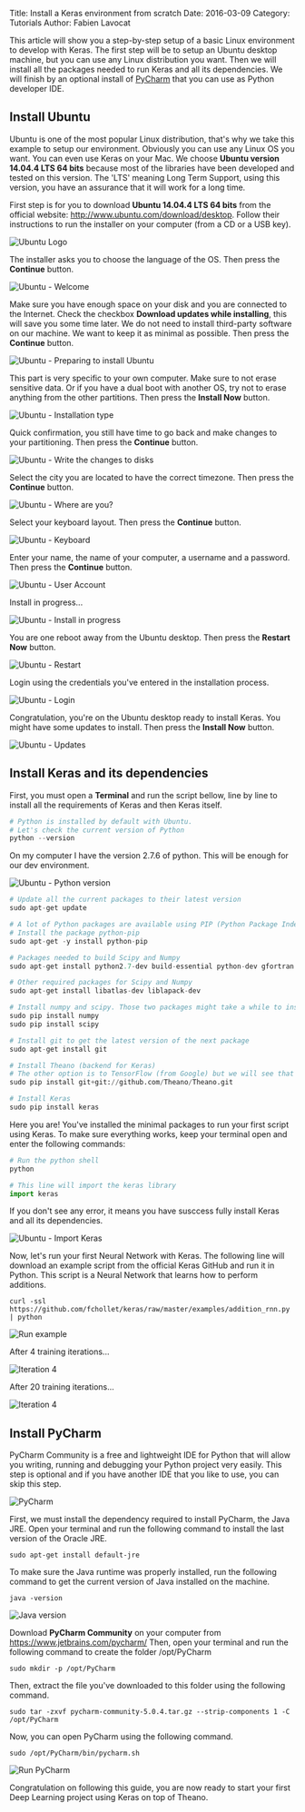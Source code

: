 Title: Install a Keras environment from scratch
Date: 2016-03-09
Category: Tutorials
Author: Fabien Lavocat

This article will show you a step-by-step setup of a basic Linux environment to develop with Keras. The first step will be to setup an Ubuntu desktop machine, but you can use any Linux distribution you want. Then we will install all the packages needed to run Keras and all its dependencies. We will finish by an optional install of [PyCharm](https://www.jetbrains.com/pycharm/) that you can use as Python developer IDE.

## Install Ubuntu

Ubuntu is one of the most popular Linux distribution, that's why we take this example to setup our environment. Obviously you can use any Linux OS you want. You can even use Keras on your Mac. We choose **Ubuntu version 14.04.4 LTS 64 bits** because most of the libraries have been developed and tested on this version. The 'LTS' meaning Long Term Support, using this version, you have an assurance that it will work for a long time.

First step is for you to download **Ubuntu 14.04.4 LTS 64 bits** from the official website: http://www.ubuntu.com/download/desktop. Follow their instructions to run the installer on your computer (from a CD or a USB key).

![Ubuntu Logo](/img/setup-keras/install/01-ubuntu-logo.png)

The installer asks you to choose the language of the OS. Then press the **Continue** button.

![Ubuntu - Welcome](/img/setup-keras/install/02-ubuntu-welcome.png)

Make sure you have enough space on your disk and you are connected to the Internet. Check the checkbox **Download updates while installing**, this will save you some time later. We do not need to install third-party software on our machine. We want to keep it as minimal as possible. Then press the **Continue** button.

![Ubuntu - Preparing to install Ubuntu](/img/setup-keras/install/03-ubuntu-preparing.png)

This part is very specific to your own computer. Make sure to not erase sensitive data. Or if you have a dual boot with another OS, try not to erase anything from the other partitions. Then press the **Install Now** button.

![Ubuntu - Installation type](/img/setup-keras/install/04-ubuntu-install-type.png)

Quick confirmation, you still have time to go back and make changes to your partitioning. Then press the **Continue** button.

![Ubuntu - Write the changes to disks](/img/setup-keras/install/05-ubuntu-erase-disk.png)

Select the city you are located to have the correct timezone. Then press the **Continue** button.

![Ubuntu - Where are you?](/img/setup-keras/install/06-ubuntu-location.png)

Select your keyboard layout. Then press the **Continue** button.

![Ubuntu - Keyboard](/img/setup-keras/install/07-ubuntu-keyboard.png)

Enter your name, the name of your computer, a username and a password. Then press the **Continue** button.

![Ubuntu - User Account](/img/setup-keras/install/08-ubuntu-user-account.png)

Install in progress...

![Ubuntu - Install in progress](/img/setup-keras/install/09-ubuntu-install.png)

You are one reboot away from the Ubuntu desktop. Then press the **Restart Now** button.

![Ubuntu - Restart](/img/setup-keras/install/10-ubuntu-restart.png)

Login using the credentials you've entered in the installation process.

![Ubuntu - Login](/img/setup-keras/install/11-ubuntu-login.png)

Congratulation, you're on the Ubuntu desktop ready to install Keras. You might have some updates to install. Then press the **Install Now** button.

![Ubuntu - Updates](/img/setup-keras/install/12-ubuntu-updates.png)

## Install Keras and its dependencies

First, you must open a **Terminal** and run the script bellow, line by line to install all the requirements of Keras and then Keras itself.

```python
# Python is installed by default with Ubuntu. 
# Let's check the current version of Python
python --version
```

On my computer I have the version 2.7.6 of python. This will be enough for our dev environment.

![Ubuntu - Python version](/img/setup-keras/terminal/01-python-version.png)

```python
# Update all the current packages to their latest version
sudo apt-get update

# A lot of Python packages are available using PIP (Python Package Index)
# Install the package python-pip
sudo apt-get -y install python-pip

# Packages needed to build Scipy and Numpy
sudo apt-get install python2.7-dev build-essential python-dev gfortran

# Other required packages for Scipy and Numpy
sudo apt-get install libatlas-dev liblapack-dev

# Install numpy and scipy. Those two packages might take a while to install
sudo pip install numpy
sudo pip install scipy

# Install git to get the latest version of the next package
sudo apt-get install git

# Install Theano (backend for Keras)
# The other option is to TensorFlow (from Google) but we will see that option in a future post
sudo pip install git+git://github.com/Theano/Theano.git

# Install Keras
sudo pip install keras
```

Here you are! You've installed the minimal packages to run your first script using Keras. To make sure everything works, keep your terminal open and enter the following commands:

```python
# Run the python shell
python

# This line will import the keras library
import keras
```

If you don't see any error, it means you have susccess fully install Keras and all its dependencies.

![Ubuntu - Import Keras](/img/setup-keras/terminal/02-import-keras.png)

Now, let's run your first Neural Network with Keras. The following line will download an example script from the official Keras GitHub and run it in Python. This script is a Neural Network that learns how to perform additions. 

```
curl -ssl https://github.com/fchollet/keras/raw/master/examples/addition_rnn.py | python
```

![Run example](/img/setup-keras/terminal/03-run-example.png)

After 4 training iterations...

![Iteration 4](/img/setup-keras/terminal/04-iteration-4.png)

After 20 training iterations...

![Iteration 4](/img/setup-keras/terminal/05-iteration-20.png)

## Install PyCharm

PyCharm Community is a free and lightweight IDE for Python that will allow you writing, running and debugging your Python project very easily. This step is optional and if you have another IDE that you like to use, you can skip this step.

![PyCharm](/img/setup-keras/pycharm/01-ide.jpg)

First, we must install the dependency required to install PyCharm, the Java JRE. Open your terminal and run the following command to install the last version of the Oracle JRE.

```
sudo apt-get install default-jre
```

To make sure the Java runtime was properly installed, run the following command to get the current version of Java installed on the machine.

```
java -version
```

![Java version](/img/setup-keras/pycharm/02-java-version.png)

Download **PyCharm Community** on your computer from https://www.jetbrains.com/pycharm/
Then, open your terminal and run the following command to create the folder /opt/PyCharm

```
sudo mkdir -p /opt/PyCharm
```

Then, extract the file you've downloaded to this folder using the following command.

```
sudo tar -zxvf pycharm-community-5.0.4.tar.gz --strip-components 1 -C /opt/PyCharm
```

Now, you can open PyCharm using the following command.

```
sudo /opt/PyCharm/bin/pycharm.sh
```

![Run PyCharm](/img/setup-keras/pycharm/03-run-pycharm.png)

Congratulation on following this guide, you are now ready to start your first Deep Learning project using Keras on top of Theano.